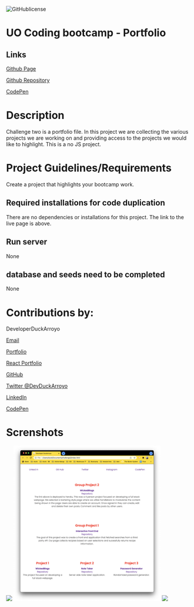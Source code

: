 ![GitHublicense](https://img.shields.io/npm/l/express?style=for-the-badge)

# UO Coding bootcamp - Portfolio

## Links

[Github Page](https://duckarroyo.github.io/portfolio)

[Github Repository](https://github.com/DuckArroyo/portfolio)

[CodePen](https://codepen.io/DeveloperDuckArroyo/pen/ZEJPRvJ)

# Description

Challenge two is a portfolio file. In this project we are collecting the various projects we are working on and providing access to the projects we would like to highlight. This is a no JS project.

# Project Guidelines/Requirements

Create a project that highlights your bootcamp work.

## Required installations for code duplication

There are no dependencies or installations for this project. The link to the live page is above.

## Run server

None

## database and seeds need to be completed

None

# Contributions by:

DeveloperDuckArroyo

[Email](mailto:DeveloperDuckArroyo@gmail.com)

[Portfolio](https://github.com/DuckArroyo/portfolio)

[React Portfolio](http://DuckArroyo.github.io/reactPortfolio)

[GitHub](https://github.com/DuckArroyo)

[Twitter @DevDuckArroyo](https://twitter.com/DevDuckArroyo)

[LinkedIn](https://www.linkedin.com/in/duckarroyo)

[CodePen](https://codepen.io/DeveloperDuckArroyo)

# Screnshots

<img src="./photos/Portfolio1.png" style="width: 400px">

<img src="./photos/Portfolio2.png" style="width: 400px">

<img src="./photos/Portfolio3.png" style="width: 400px">
